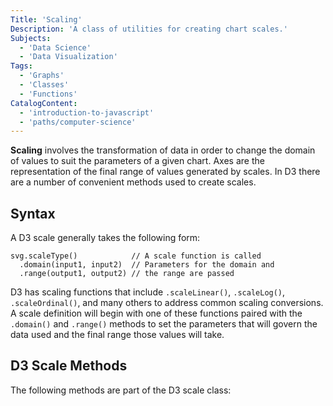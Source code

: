 ```yaml
---
Title: 'Scaling'
Description: 'A class of utilities for creating chart scales.'
Subjects:
  - 'Data Science'
  - 'Data Visualization'
Tags:
  - 'Graphs'
  - 'Classes'
  - 'Functions'
CatalogContent:
  - 'introduction-to-javascript'
  - 'paths/computer-science'
---
```


**Scaling** involves the transformation of data in order to change the domain of values to suit the parameters of a given chart. Axes are the representation of the final range of values generated by scales. In D3 there are a number of convenient methods used to create scales.

## Syntax

A D3 scale generally takes the following form:

```pseudo
svg.scaleType()            // A scale function is called
  .domain(input1, input2)  // Parameters for the domain and
  .range(output1, output2) // the range are passed
```

D3 has scaling functions that include `.scaleLinear()`, `.scaleLog()`, `.scaleOrdinal()`, and many others to address common scaling conversions. A scale definition will begin with one of these functions paired with the `.domain()` and `.range()` methods to set the parameters that will govern the data used and the final range those values will take.

## D3 Scale Methods

The following methods are part of the D3 scale class:
